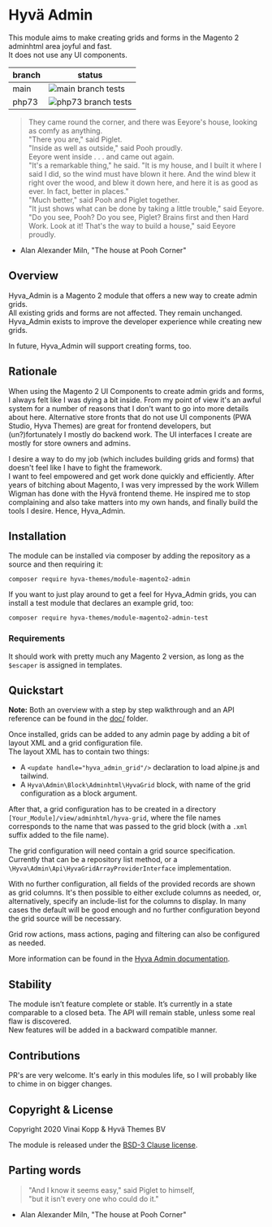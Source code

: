 # Hyvä Admin

This module aims to make creating grids and forms in the Magento 2 adminhtml area joyful and fast.    
It does not use any UI components.


|branch|status|
|---|---|
|main|![main branch tests](https://github.com/hyva-themes/magento2-hyva-admin/workflows/Hyv%C3%A4%20Admin%20Tests/badge.svg)|
|php73|![php73 branch tests](https://github.com/hyva-themes/magento2-hyva-admin/workflows/Hyv%C3%A4%20Admin%20Tests/badge.svg?branch=php73)|

> They  came  round  the  corner,  and there was Eeyore's
  house, looking as comfy as anything.  
          "There you are," said Piglet.  
          "Inside as well as outside," said Pooh proudly.  
          Eeyore went inside . . . and came out again.  
          "It's a remarkable thing," he said. "It  is  my  house,
  and  I built it where I said I did, so the wind must have blown
  it here. And the wind blew it right over the wood, and blew  it
  down  here,  and here it is as good as ever. In fact, better in
  places."  
          "Much better," said Pooh and Piglet together.  
          "It just shows what can be  done  by  taking  a  little
  trouble,"  said Eeyore. "Do you see, Pooh? Do you see, Piglet?
  Brains first and then Hard Work. Look at it! That's the way  to
  build a house," said Eeyore proudly.

- Alan Alexander Miln, "The house at Pooh Corner"

## Overview

Hyva_Admin is a Magento 2 module that offers a new way to create admin grids.  
All existing grids and forms are not affected. They remain unchanged.  
Hyva_Admin exists to improve the developer experience while creating new grids.

In future, Hyva_Admin will support creating forms, too.

## Rationale

When using the Magento 2 UI Components to create admin grids and forms, I always felt like I was dying a bit inside. From my point of view it's an awful system for a number of reasons that I don't want to go into more details about here.
Alternative store fronts that do not use UI components (PWA Studio, Hyva Themes) are great for frontend developers, but (un?)fortunately I mostly do backend work. The UI interfaces I create are mostly for store owners and admins.
 
I desire a way to do my job (which includes building grids and forms) that doesn't feel like I have to fight the framework.  
I want to feel empowered and get work done quickly and efficiently.
After years of bitching about Magento, I was very impressed by the work Willem Wigman has done with the Hyvä frontend theme.
He inspired me to stop complaining and also take matters into my own hands, and finally build the tools I desire.
Hence, Hyva_Admin. 


## Installation

The module can be installed via composer by adding the repository as a source and then requiring it: 

```
composer require hyva-themes/module-magento2-admin
```

If you want to just play around to get a feel for Hyva_Admin grids, you can install a test module that declares an example grid, too:

```
composer require hyva-themes/module-magento2-admin-test
```

### Requirements

It should work with pretty much any Magento 2 version, as long as the `$escaper` is assigned in templates.

## Quickstart

**Note:** Both an overview with a step by step walkthrough and an API reference can be found in the [doc/](./doc/) folder.

Once installed, grids can be added to any admin page by adding a bit of layout XML and a grid configuration file.  
The layout XML has to contain two things:

* A `<update handle="hyva_admin_grid"/>` declaration to load alpine.js and tailwind.
* A `Hyva\Admin\Block\Adminhtml\HyvaGrid` block, with name of the grid configuration as a block argument.

After that, a grid configuration has to be created in a directory `[Your_Module]/view/adminhtml/hyva-grid`, where the
file names corresponds to the name that was passed to the grid block (with a `.xml` suffix added to the file name).

The grid configuration will need contain a grid source specification. Currently that can be a repository list method, or a
`\Hyva\Admin\Api\HyvaGridArrayProviderInterface` implementation.

With no further configuration, all fields of the provided records are shown as grid columns.
It's then possible to either exclude columns as needed, or, alternatively, specify an include-list for the columns to display.
In many cases the default will be good enough and no further configuration beyond the grid source will be necessary.

Grid row actions, mass actions, paging and filtering can also be configured as needed.

More information can be found in the [Hyva Admin documentation](./doc/).

## Stability

The module isn’t feature complete or stable. It’s currently in a state comparable to a closed beta.
The API will remain stable, unless some real flaw is discovered.  
New features will be added in a backward compatible manner.  

## Contributions

PR's are very welcome.
It's early in this modules life, so I will probably like to chime in on bigger changes.

## Copyright & License

Copyright 2020 Vinai Kopp & Hyvä Themes BV

The module is released under the [BSD-3 Clause license](LICENSE.txt).

## Parting words

> "And  I  know  it  seems easy," said Piglet to himself,  
  "but it isn't every one who could do it."  
- Alan Alexander Miln, "The house at Pooh Corner"
